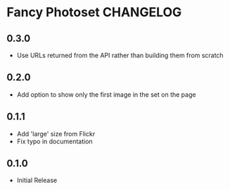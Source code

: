 # Fancy Photoset CHANGELOG

## 0.3.0

* Use URLs returned from the API rather than building them from scratch

## 0.2.0

* Add option to show only the first image in the set on the page

## 0.1.1

* Add 'large' size from Flickr
* Fix typo in documentation

## 0.1.0

* Initial Release
